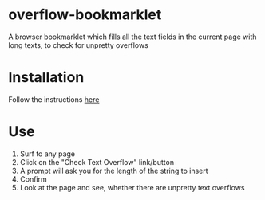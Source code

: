 # overflow-bookmarklet
A browser bookmarklet which fills all the text fields in the current page with long texts, to check for unpretty overflows

# Installation
Follow the instructions [here](https://www.dropbox.com/s/izvnrk7y74petuq/install%20text-overflow-bookmarklet.html?dl=0)

# Use
1. Surf to any page
2. Click on the "Check Text Overflow" link/button
3. A prompt will ask you for the length of the string to insert
4. Confirm
5. Look at the page and see, whether there are unpretty text overflows
